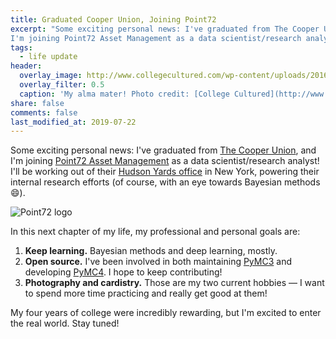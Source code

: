 ```yaml
---
title: Graduated Cooper Union, Joining Point72
excerpt: "Some exciting personal news: I've graduated from The Cooper Union and
I'm joining Point72 Asset Management as a data scientist/research analyst!"
tags:
  - life update
header:
  overlay_image: http://www.collegecultured.com/wp-content/uploads/2016/01/My-Experience-at-The-Cooper-Union.jpg
  overlay_filter: 0.5
  caption: 'My alma mater! Photo credit: [College Cultured](http://www.collegecultured.com/2016/01/10/my-experience-at-the-cooper-union)'
share: false
comments: false
last_modified_at: 2019-07-22
---
```


Some exciting personal news: I've graduated from [The Cooper
Union](http://cooper.edu/welcome), and I'm joining [Point72 Asset
Management](https://www.point72.com/) as a data scientist/research analyst! I'll
be working out of their [Hudson Yards
office](https://www.hudsonyardsnewyork.com/work/55-hudson-yards) in New York,
powering their internal research efforts (of course, with an eye towards
Bayesian methods :smile:).

![Point72 logo](https://www.point72.com/wp-content/uploads/2017/03/point72-recropped.png)

In this next chapter of my life, my professional and personal goals are:

1. **Keep learning.** Bayesian methods and deep learning, mostly.
2. **Open source.** I've been involved in both maintaining
   [PyMC3](https://github.com/pymc-devs/pymc3) and developing
   [PyMC4](https://github.com/pymc-devs/pymc4). I hope to keep contributing!
3. **Photography and cardistry.** Those are my two current hobbies — I want to
   spend more time practicing and really get good at them!

My four years of college were incredibly rewarding, but I'm excited to enter the
real world. Stay tuned!
